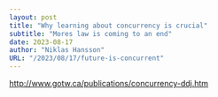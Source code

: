 ```yaml
---
layout: post
title: "Why learning about concurrency is crucial"
subtitle: "Mores law is coming to an end"
date: 2023-08-17
author: "Niklas Hansson"
URL: "/2023/08/17/future-is-concurrent"
---
```



http://www.gotw.ca/publications/concurrency-ddj.htm